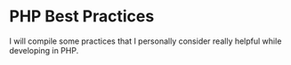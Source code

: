 # PHP Best Practices

I will compile some practices that I personally consider really helpful while developing in PHP.

